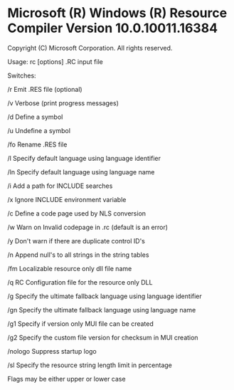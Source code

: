 # Microsoft (R) Windows (R) Resource Compiler Version 10.0.10011.16384

Copyright (C) Microsoft Corporation.  All rights reserved.

Usage:  rc [options] .RC input file

Switches:

   /r       Emit .RES file (optional)

   /v       Verbose (print progress messages)

   /d       Define a symbol

   /u       Undefine a symbol

   /fo      Rename .RES file

   /l       Specify default language using language identifier

   /ln      Specify default language using language name

   /i       Add a path for INCLUDE searches

   /x       Ignore INCLUDE environment variable

   /c       Define a code page used by NLS conversion

   /w       Warn on Invalid codepage in .rc (default is an error)

   /y       Don't warn if there are duplicate control ID's

   /n       Append null's to all strings in the string tables

   /fm      Localizable resource only dll file name

   /q       RC Configuration file for the resource only DLL

   /g       Specify the ultimate fallback language using language identifier

   /gn      Specify the ultimate fallback language using language name

   /g1      Specify if version only MUI file can be created

   /g2      Specify the custom file version for checksum in MUI creation

   /nologo  Suppress startup logo

   /sl      Specify the resource string length limit in percentage

Flags may be either upper or lower case
